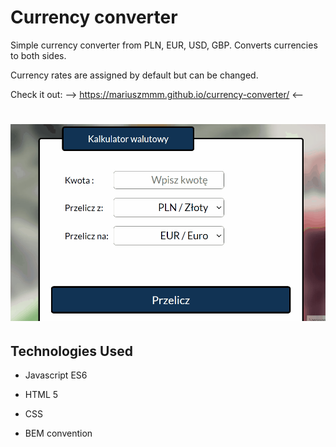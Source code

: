# **Currency converter**

 Simple currency converter from PLN, EUR, USD, GBP. Converts currencies to both sides.  
   
 Currency rates are assigned by default but can be changed.  
 
 Check it out:     -->  https://mariuszmmm.github.io/currency-converter/   <--

# ![Currency converter](/images/animation.gif)



## Technologies Used
  

- Javascript ES6

- HTML 5

- CSS

- BEM convention




